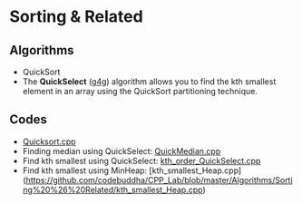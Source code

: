 # Sorting & Related #

## Algorithms ##
- QuickSort
- The **QuickSelect** ([g4g](https://www.geeksforgeeks.org/quickselect-algorithm/)) algorithm allows you to find the kth smallest element in an array using the QuickSort partitioning technique.

## Codes ##
- [Quicksort.cpp](https://github.com/codebuddha/CPP_Lab/blob/master/Algorithms/Sorting%20%26%20Related/QuickSort.cpp)
- Finding median using QuickSelect: [QuickMedian.cpp](https://github.com/codebuddha/CPP_Lab/blob/master/Algorithms/Sorting%20%26%20Related/QuickMedian.cpp)
- Find kth smallest using QuickSelect: [kth_order_QuickSelect.cpp](https://github.com/codebuddha/CPP_Lab/blob/master/Algorithms/Sorting%20%26%20Related/kth_order_QuickSelect.cpp) 
- Find kth smallest using MinHeap: [kth_smallest_Heap.cpp] (https://github.com/codebuddha/CPP_Lab/blob/master/Algorithms/Sorting%20%26%20Related/kth_smallest_Heap.cpp)
